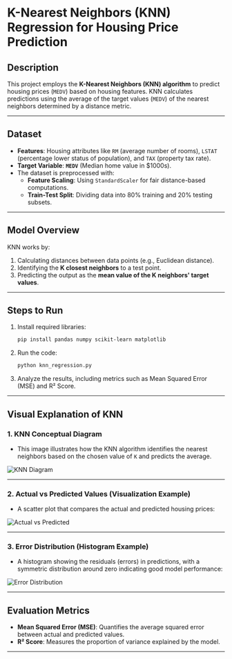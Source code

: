 # **K-Nearest Neighbors (KNN) Regression for Housing Price Prediction**

## **Description**
This project employs the **K-Nearest Neighbors (KNN) algorithm** to predict housing prices (`MEDV`) based on housing features. KNN calculates predictions using the average of the target values (`MEDV`) of the nearest neighbors determined by a distance metric.

---

## **Dataset**
- **Features**: Housing attributes like `RM` (average number of rooms), `LSTAT` (percentage lower status of population), and `TAX` (property tax rate).
- **Target Variable**: **`MEDV`** (Median home value in $1000s).
- The dataset is preprocessed with:
  - **Feature Scaling**: Using `StandardScaler` for fair distance-based computations.
  - **Train-Test Split**: Dividing data into 80% training and 20% testing subsets.

---

## **Model Overview**
KNN works by:
1. Calculating distances between data points (e.g., Euclidean distance).
2. Identifying the **K closest neighbors** to a test point.
3. Predicting the output as the **mean value of the K neighbors' target values**.

---

## **Steps to Run**
1. Install required libraries:
   ```bash
   pip install pandas numpy scikit-learn matplotlib
   ```
2. Run the code:
   ```bash
   python knn_regression.py
   ```
3. Analyze the results, including metrics such as Mean Squared Error (MSE) and R² Score.

---

## **Visual Explanation of KNN**
### 1. **KNN Conceptual Diagram**
- This image illustrates how the KNN algorithm identifies the nearest neighbors based on the chosen value of `K` and predicts the average.

![KNN Diagram](https://upload.wikimedia.org/wikipedia/commons/e/e7/KnnClassification.svg)

---

### 2. **Actual vs Predicted Values (Visualization Example)**
- A scatter plot that compares the actual and predicted housing prices:
  
![Actual vs Predicted](https://miro.medium.com/max/700/1*q2Ew53vBkiNFuVM67gnfQA.png)

---

### 3. **Error Distribution (Histogram Example)**
- A histogram showing the residuals (errors) in predictions, with a symmetric distribution around zero indicating good model performance:

![Error Distribution](https://res.cloudinary.com/practicaldev/image/fetch/s--PIFRHP9H--/c_imagga_scale,f_auto,fl_progressive,h_420,q_auto,w_1000/https://i.stack.imgur.com/NC4tY.png)

---

## **Evaluation Metrics**
- **Mean Squared Error (MSE)**: Quantifies the average squared error between actual and predicted values.
- **R² Score**: Measures the proportion of variance explained by the model.

---


